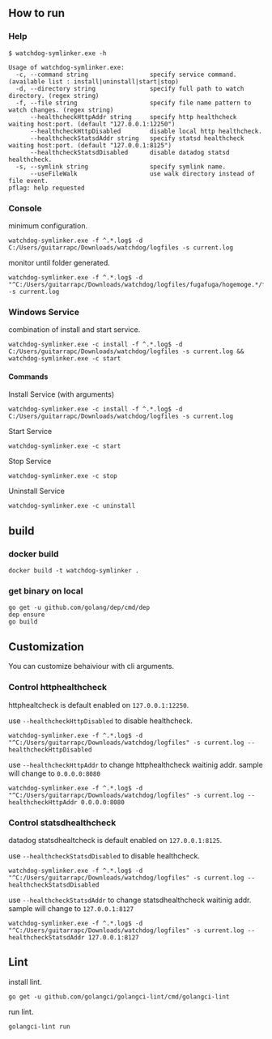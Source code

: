 ## How to run

### Help

```shell
$ watchdog-symlinker.exe -h

Usage of watchdog-symlinker.exe:
  -c, --command string                 specify service command. (available list : install|uninstall|start|stop)
  -d, --directory string               specify full path to watch directory. (regex string)
  -f, --file string                    specify file name pattern to watch changes. (regex string)
      --healthcheckHttpAddr string     specify http healthcheck waiting host:port. (default "127.0.0.1:12250")
      --healthcheckHttpDisabled        disable local http healthcheck.
      --healthcheckStatsdAddr string   specify statsd healthcheck waiting host:port. (default "127.0.0.1:8125")
      --healthcheckStatsdDisabled      disable datadog statsd healthcheck.
  -s, --symlink string                 specify symlink name.
      --useFileWalk                    use walk directory instead of file event.
pflag: help requested
```

### Console

minimum configuration.

```shell
watchdog-symlinker.exe -f ^.*.log$ -d C:/Users/guitarrapc/Downloads/watchdog/logfiles -s current.log
```

monitor until folder generated.

```shell
watchdog-symlinker.exe -f ^.*.log$ -d "^C:/Users/guitarrapc/Downloads/watchdog/logfiles/fugafuga/hogemoge.*/fugafuga" -s current.log
```

### Windows Service

combination of install and start service.

```shell
watchdog-symlinker.exe -c install -f ^.*.log$ -d C:/Users/guitarrapc/Downloads/watchdog/logfiles -s current.log && watchdog-symlinker.exe -c start
```

#### Commands

Install Service (with arguments)

```shell
watchdog-symlinker.exe -c install -f ^.*.log$ -d C:/Users/guitarrapc/Downloads/watchdog/logfiles -s current.log
```

Start Service

```shell
watchdog-symlinker.exe -c start
```

Stop Service

```shell
watchdog-symlinker.exe -c stop
```

Uninstall Service

```shell
watchdog-symlinker.exe -c uninstall
```

## build

### docker build

```shell
docker build -t watchdog-symlinker .
```

### get binary on local

```shell
go get -u github.com/golang/dep/cmd/dep
dep ensure
go build
```

## Customization

You can customize behaiviour with cli arguments.

### Control httphealthcheck

httphealtcheck is default enabled on `127.0.0.1:12250`.

use `--healthcheckHttpDisabled` to disable healthcheck.

```shell
watchdog-symlinker.exe -f ^.*.log$ -d "^C:/Users/guitarrapc/Downloads/watchdog/logfiles" -s current.log --healthcheckHttpDisabled
```

use `--healthcheckHttpAddr` to change httphealthcheck waitinig addr. sample will change to `0.0.0.0:8080`

```shell
watchdog-symlinker.exe -f ^.*.log$ -d "^C:/Users/guitarrapc/Downloads/watchdog/logfiles" -s current.log --healthcheckHttpAddr 0.0.0.0:8080
```

### Control statsdhealthcheck

datadog statsdhealtcheck is default enabled on `127.0.0.1:8125`.

use `--healthcheckStatsdDisabled` to disable healthcheck.

```shell
watchdog-symlinker.exe -f ^.*.log$ -d "^C:/Users/guitarrapc/Downloads/watchdog/logfiles" -s current.log --healthcheckStatsdDisabled
```

use `--healthcheckStatsdAddr` to change statsdhealthcheck waitinig addr. sample will change to `127.0.0.1:8127`

```shell
watchdog-symlinker.exe -f ^.*.log$ -d "^C:/Users/guitarrapc/Downloads/watchdog/logfiles" -s current.log --healthcheckStatsdAddr 127.0.0.1:8127
```

## Lint

install lint.

```shell
go get -u github.com/golangci/golangci-lint/cmd/golangci-lint
```

run lint.

```shell
golangci-lint run
```
